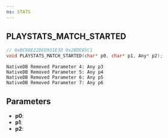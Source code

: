 ```yaml
---
ns: STATS
---
```

## PLAYSTATS_MATCH_STARTED

```c
// 0xBC80E22DED931E3D 0x2BDE85C1
void PLAYSTATS_MATCH_STARTED(char* p0, char* p1, Any* p2);
```

```
NativeDB Removed Parameter 4: Any p3
NativeDB Removed Parameter 5: Any p4
NativeDB Removed Parameter 6: Any p5
NativeDB Removed Parameter 7: Any p6
```

## Parameters
* **p0**: 
* **p1**: 
* **p2**: 
